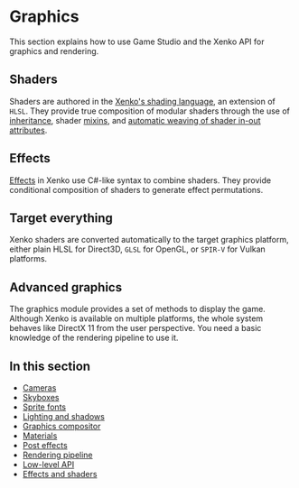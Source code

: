 # Graphics

This section explains how to use Game Studio and the Xenko API for graphics and rendering.

## Shaders

Shaders are authored in the [Xenko's shading language](effects-and-shaders/shading-language/index.md), an extension of `HLSL`. They provide true composition of modular shaders through the use of [inheritance](effects-and-shaders/shading-language/classes-mixins-and-inheritance.md), shader [mixins](effects-and-shaders/shading-language/composition.md), and [automatic weaving of shader in-out attributes](effects-and-shaders/shading-language/automatic-shader-stage-input-output.md).

## Effects

[Effects](effects-and-shaders/effect-language.md) in Xenko use C#-like syntax to combine shaders. They provide conditional composition of shaders to generate effect permutations.

## Target everything

Xenko shaders are converted automatically to the target graphics platform, either plain HLSL for Direct3D, `GLSL` for OpenGL, or `SPIR-V` for Vulkan platforms.

## Advanced graphics

The graphics module provides a set of methods to display the game. Although Xenko is available on multiple platforms, the whole system behaves like DirectX 11 from the user perspective. You need a basic knowledge of the rendering pipeline to use it.

## In this section

* [Cameras](cameras.md)
* [Skyboxes](skyboxes.md)
* [Sprite fonts](sprite-fonts.md)
* [Lighting and shadows](lights-and-shadows/index.md)
* [Graphics compositor](graphics-compositor/index.md)
* [Materials](materials/index.md)
* [Post effects](post-effects/index.md)
* [Rendering pipeline](rendering-pipeline/index.md)
* [Low-level API](low-level-api/index.md)
* [Effects and shaders](effects-and-shaders/index.md)